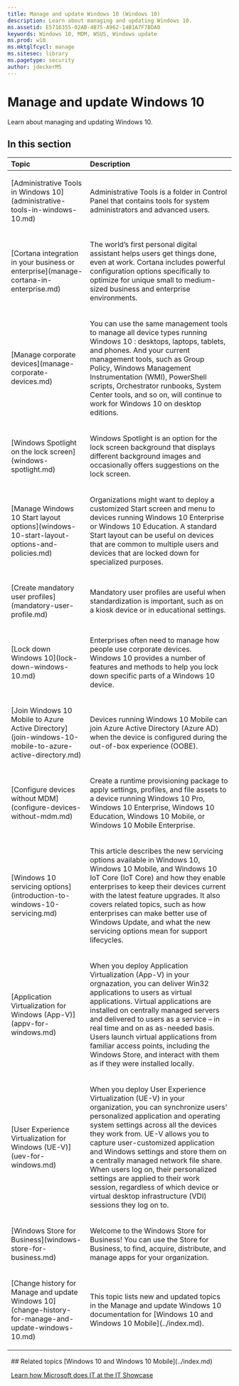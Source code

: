 ```yaml
---
title: Manage and update Windows 10 (Windows 10)
description: Learn about managing and updating Windows 10.
ms.assetid: E5716355-02AB-4B75-A962-14B1A7F7BDA0
keywords: Windows 10, MDM, WSUS, Windows update
ms.prod: w10
ms.mktglfcycl: manage
ms.sitesec: library
ms.pagetype: security
author: jdeckerMS
---
```


# Manage and update Windows 10

Learn about managing and updating Windows 10.

## In this section

<table>
<thead>
<tr class="header">
<th align="left">Topic</th>
<th align="left">Description</th>
</tr>
</thead>
<tbody>
<tr class="even">
<td align="left"><p>[Administrative Tools in Windows 10](administrative-tools-in-windows-10.md)</p></td>
<td align="left"><p>Administrative Tools is a folder in Control Panel that contains tools for system administrators and advanced users.</p></td>
</tr>
<tr class="odd">
<td align="left"><p>[Cortana integration in your business or enterprise](manage-cortana-in-enterprise.md)</p></td>
<td align="left"><p>The world’s first personal digital assistant helps users get things done, even at work. Cortana includes powerful configuration options specifically to optimize for unique small to medium-sized business and enterprise environments.</p></td>
</tr>
<tr class="even">
<td align="left"><p>[Manage corporate devices](manage-corporate-devices.md)</p></td>
<td align="left"><p>You can use the same management tools to manage all device types running Windows 10 : desktops, laptops, tablets, and phones. And your current management tools, such as Group Policy, Windows Management Instrumentation (WMI), PowerShell scripts, Orchestrator runbooks, System Center tools, and so on, will continue to work for Windows 10 on desktop editions.</p></td>
</tr>
<tr class="odd">
<td align="left"><p>[Windows Spotlight on the lock screen](windows-spotlight.md)</p></td>
<td align="left"><p>Windows Spotlight is an option for the lock screen background that displays different background images and occasionally offers suggestions on the lock screen.</p></td>
</tr>
<tr class="even">
<td align="left"><p>[Manage Windows 10 Start layout options](windows-10-start-layout-options-and-policies.md)</p></td>
<td align="left"><p>Organizations might want to deploy a customized Start screen and menu to devices running Windows 10 Enterprise or Windows 10 Education. A standard Start layout can be useful on devices that are common to multiple users and devices that are locked down for specialized purposes.</p></td>
</tr>
<tr><td><p>[Create mandatory user profiles](mandatory-user-profile.md)</p></td><td><p>Mandatory user profiles are useful when standardization is important, such as on a kiosk device or in educational settings.</p></td></tr>
<tr class="odd">
<td align="left"><p>[Lock down Windows 10](lock-down-windows-10.md)</p></td>
<td align="left"><p>Enterprises often need to manage how people use corporate devices. Windows 10 provides a number of features and methods to help you lock down specific parts of a Windows 10 device.</p></td>
</tr>
<tr class="even">
<td align="left"><p>[Join Windows 10 Mobile to Azure Active Directory](join-windows-10-mobile-to-azure-active-directory.md)</p></td>
<td align="left"><p>Devices running Windows 10 Mobile can join Azure Active Directory (Azure AD) when the device is configured during the out-of-box experience (OOBE).</p></td>
</tr>
<tr class="odd">
<td align="left"><p>[Configure devices without MDM](configure-devices-without-mdm.md)</p></td>
<td align="left"><p>Create a runtime provisioning package to apply settings, profiles, and file assets to a device running Windows 10 Pro, Windows 10 Enterprise, Windows 10 Education, Windows 10 Mobile, or Windows 10 Mobile Enterprise.</p></td>
</tr>
<tr class="even">
<td align="left"><p>[Windows 10 servicing options](introduction-to-windows-10-servicing.md)</p></td>
<td align="left"><p>This article describes the new servicing options available in Windows 10, Windows 10 Mobile, and Windows 10 IoT Core (IoT Core) and how they enable enterprises to keep their devices current with the latest feature upgrades. It also covers related topics, such as how enterprises can make better use of Windows Update, and what the new servicing options mean for support lifecycles.</p></td>
</tr>
<tr class="even">
<td align="left"><p>[Application Virtualization for Windows (App-V)](appv-for-windows.md)</p></td>
<td align="left"><p>When you deploy Application Virtualization (App-V) in your orgnazation, you can deliver Win32 applications to users as virtual applications. Virtual applications are installed on centrally managed servers and delivered to users as a service – in real time and on as as-needed basis. Users launch virtual applications from familiar access points, including the Windows Store, and interact with them as if they were installed locally.</p></td>
</tr>
<tr class="odd">
<td align="left"><p>[User Experience Virtualization for Windows (UE-V)](uev-for-windows.md)</p></td>
<td align="left"><p>When you deploy User Experience Virtualization (UE-V) in your organization, you can synchronize users' personalized application and operating system settings across all the devices they work from. UE-V allows you to capture user-customized application and Windows settings and store them on a centrally managed network file share. When users log on, their personalized settings are applied to their work session, regardless of which device or virtual desktop infrastructure (VDI) sessions they log on to.</p></td>
</tr>
<tr class="even">
<td align="left"><p>[Windows Store for Business](windows-store-for-business.md)</p></td>
<td align="left"><p>Welcome to the Windows Store for Business! You can use the Store for Business, to find, acquire, distribute, and manage apps for your organization.</p></td>
</tr>
<tr class="odd">
<td align="left"><p>[Change history for Manage and update Windows 10](change-history-for-manage-and-update-windows-10.md)</p></td>
<td align="left"><p>This topic lists new and updated topics in the Manage and update Windows 10 documentation for [Windows 10 and Windows 10 Mobile](../index.md).</p></td>
</tr>
</tbody>
</table>
 
## Related topics
[Windows 10 and Windows 10 Mobile](../index.md)

 
[Learn how Microsoft does IT at the IT Showcase](https://www.microsoft.com/itshowcase)
